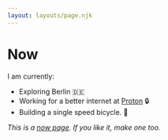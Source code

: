 ```yaml
---
layout: layouts/page.njk
---
```


# Now

I am currently:
- Exploring Berlin 🇩🇪
- Working for a better internet at [Proton](https://proton.me) 🔒
- Building a single speed bicycle. 🔧

 

_This is a [now page](https://nownownow.com/about). If you like it, make one too._
